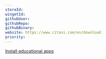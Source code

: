 ```yaml
---
storeId: 
wingetId: 
githubUser: 
githubRepo: 
githubBinary: 
website: https://www.citavi.com/en/download
priority: 
---
```


[Install educational apps](../notes/Install%20educational%20apps.md)